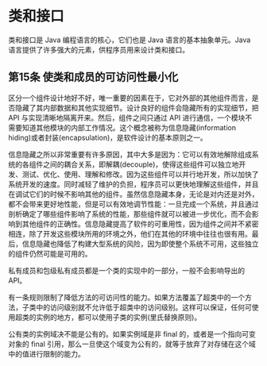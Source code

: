 # 类和接口

类和接口是 Java 编程语言的核心，它们也是 Java 语言的基本抽象单元。Java 语言提供了许多强大的元素，供程序员用来设计类和接口。

## 第15条 使类和成员的可访问性最小化

区分一个组件设计地好不好，唯一重要的因素在于，它对外部的其他组件而言，是否隐藏了其内部数据和其他实现细节。设计良好的组件会隐藏所有的实现细节，把 API 与实现清晰地隔离开来。然后，组件之间只通过 API 进行通信，一个模块不需要知道其他模块的内部工作情况。这个概念被称为信息隐藏(information hiding)或者封装(encapsulation)，是软件设计的基本原则之一。

信息隐藏之所以非常重要有许多原因，其中大多是因为：它可以有效地解除组成系统的各组件之间的耦合关系，即解耦(decouple)，使得这些组件可以独立地开发、测试、优化、使用、理解和修改。因为这些组件可以并行地开发，所以加快了系统开发的速度。同时减轻了维护的负担，程序员可以更快地理解这些组件，并且在调试它们的时候不影响其他的组件。虽然信息隐藏本身，无论是对内还是对外，都不会带来更好地性能，但是可以有效地调节性能：一旦完成一个系统，并且通过剖析确定了哪些组件影响了系统的性能，那些组件就可以被进一步优化，而不会影响到其他组件的正确性。信息隐藏提高了软件的可重用性，因为组件之间并不紧密相连，除了开发这些模块所用的环境之外，他们在其他的环境中往往也很有用。最后，信息隐藏也降低了构建大型系统的风险，因为即使整个系统不可用，这些独立的组件仍然可能是可用的。

私有成员和包级私有成员都是一个类的实现中的一部分，一般不会影响导出的 API。

有一条规则限制了降低方法的可访问性的能力。如果方法覆盖了超类中的一个方法，子类中的访问级别就不允许低于超类中的访问级别。这样可以保证，任何可使用超类的实例的地方，都可以使用子类的实例(里氏替换原则)。

公有类的实例域决不能是公有的。如果实例域是非 final 的，或者是一个指向可变对象的 final 引用，那么一旦使这个域变为公有的，就等于放弃了对存储在这个域中的值进行限制的能力。

